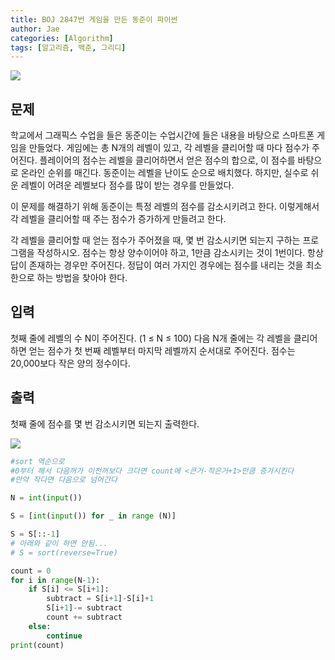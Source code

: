 ```yaml
---
title: BOJ 2847번 게임을 만든 동준이 파이썬
author: Jae
categories: [Algorithm]
tags: [알고리즘, 백준, 그리디]
---
```


![](https://media.vlpt.us/images/a87380/post/5dea0d6e-5606-42cb-b48b-876f8289297e/image.png)

## 문제

학교에서 그래픽스 수업을 들은 동준이는 수업시간에 들은 내용을 바탕으로 스마트폰 게임을 만들었다. 게임에는 총 N개의 레벨이 있고, 각 레벨을 클리어할 때 마다 점수가 주어진다. 플레이어의 점수는 레벨을 클리어하면서 얻은 점수의 합으로, 이 점수를 바탕으로 온라인 순위를 매긴다. 동준이는 레벨을 난이도 순으로 배치했다. 하지만, 실수로 쉬운 레벨이 어려운 레벨보다 점수를 많이 받는 경우를 만들었다.

이 문제를 해결하기 위해 동준이는 특정 레벨의 점수를 감소시키려고 한다. 이렇게해서 각 레벨을 클리어할 때 주는 점수가 증가하게 만들려고 한다.

각 레벨을 클리어할 때 얻는 점수가 주어졌을 때, 몇 번 감소시키면 되는지 구하는 프로그램을 작성하시오. 점수는 항상 양수이어야 하고, 1만큼 감소시키는 것이 1번이다. 항상 답이 존재하는 경우만 주어진다. 정답이 여러 가지인 경우에는 점수를 내리는 것을 최소한으로 하는 방법을 찾아야 한다.

## 입력

첫째 줄에 레벨의 수 N이 주어진다. (1 ≤ N ≤ 100) 다음 N개 줄에는 각 레벨을 클리어하면 얻는 점수가 첫 번째 레벨부터 마지막 레벨까지 순서대로 주어진다. 점수는 20,000보다 작은 양의 정수이다.

## 출력

첫째 줄에 점수를 몇 번 감소시키면 되는지 출력한다.

![](https://media.vlpt.us/images/a87380/post/c8568784-64c6-4033-a038-b95dd1cc8a40/image.png)

```python
#sort 역순으로
#0부터 해서 다음꺼가 이전꺼보다 크다면 count에 <큰거-작은거+1>만큼 증가시킨다
#만약 작다면 다음으로 넘어간다

N = int(input())

S = [int(input()) for _ in range (N)]

S = S[::-1]
# 아래와 같이 하면 안됨...
# S = sort(reverse=True)

count = 0
for i in range(N-1):
    if S[i] <= S[i+1]:
        subtract = S[i+1]-S[i]+1
        S[i+1]-= subtract
        count += subtract
    else:
        continue
print(count)
```
